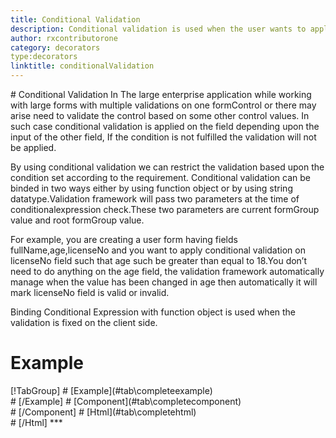 ```yaml
---
title: Conditional Validation  
description: Conditional validation is used when the user wants to apply validation on the field depending upon the condition of some other field
author: rxcontributorone
category: decorators
type:decorators
linktitle: conditionalValidation
---   
```


<data-scope scope="['validators']">
# Conditional Validation
In The large enterprise application while working with large forms with multiple validations on one formControl or there may arise need to validate the control based on some other control values. In such case conditional validation is applied on the field depending upon the input of the other field, If the condition is not fulfilled the validation will not be applied.  
 
By using conditional validation we can restrict the validation based upon the condition set according to the requirement. Conditional validation can be binded in two ways either by using function object or by using string datatype.Validation framework will pass two parameters at the time of conditionalexpression check.These two parameters are current formGroup value and root formGroup value.

For example, you are creating a user form having fields fullName,age,licenseNo and you want to apply conditional validation on licenseNo field such that age such be greater than equal to 18.You don’t need to do anything on the age field, the validation framework automatically manage when the value has been changed in age then automatically it will mark licenseNo field is valid or invalid.

Binding Conditional Expression with function object is used when the validation is fixed on the client side.

# Example

<div component="app-tabs" key="complete"></div>
[!TabGroup]
# [Example](#tab\completeexample)
<div component="app-example-runner" ref-component="app-conditional-complete"></div>
# [/Example]
# [Component](#tab\completecomponent)
<div component="app-code" key="conditional-complete-component"></div> 
# [/Component]
# [Html](#tab\completehtml)
<div component="app-code" key="conditional-complete-html"></div> 
# [/Html]
***
</data-scope>
